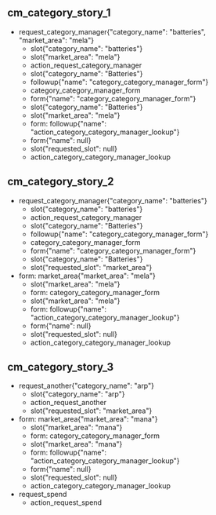 
## cm_category_story_1
* request_category_manager{"category_name": "batteries", "market_area": "mela"}
    - slot{"category_name": "batteries"}
    - slot{"market_area": "mela"}
    - action_request_category_manager
    - slot{"category_name": "Batteries"}
    - followup{"name": "category_category_manager_form"}
    - category_category_manager_form
    - form{"name": "category_category_manager_form"}
    - slot{"category_name": "Batteries"}
    - slot{"market_area": "mela"}
    - form: followup{"name": "action_category_category_manager_lookup"}
    - form{"name": null}
    - slot{"requested_slot": null}
    - action_category_category_manager_lookup

## cm_category_story_2
* request_category_manager{"category_name": "batteries"}
    - slot{"category_name": "batteries"}
    - action_request_category_manager
    - slot{"category_name": "Batteries"}
    - followup{"name": "category_category_manager_form"}
    - category_category_manager_form
    - form{"name": "category_category_manager_form"}
    - slot{"category_name": "Batteries"}
    - slot{"requested_slot": "market_area"}
* form: market_area{"market_area": "mela"}
    - slot{"market_area": "mela"}
    - form: category_category_manager_form
    - slot{"market_area": "mela"}
    - form: followup{"name": "action_category_category_manager_lookup"}
    - form{"name": null}
    - slot{"requested_slot": null}
    - action_category_category_manager_lookup


<!-- REQUEST ANOTHER FOR CATEGORY -->
## cm_category_story_3
* request_another{"category_name": "arp"}
    - slot{"category_name": "arp"}
    - action_request_another
    - slot{"requested_slot": "market_area"}
* form: market_area{"market_area": "mana"}
    - slot{"market_area": "mana"}
    - form: category_category_manager_form
    - slot{"market_area": "mana"}
    - form: followup{"name": "action_category_category_manager_lookup"}
    - form{"name": null}
    - slot{"requested_slot": null}
    - action_category_category_manager_lookup
* request_spend
    - action_request_spend